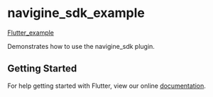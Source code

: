 # navigine_sdk_example

[Flutter_example](https://github.com/Navigine/Indoor-Navigation-Flutter-SDK/blob/main/img/flutter_img_2.png)

Demonstrates how to use the navigine_sdk plugin.

## Getting Started

For help getting started with Flutter, view our online
[documentation](https://flutter.io/).

